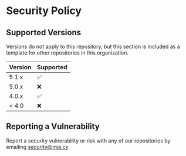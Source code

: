 # Security Policy

## Supported Versions

Versions do not apply to this repository, but this section is included as a template for other repositories in this organization.

| Version | Supported          |
| ------- | ------------------ |
| 5.1.x   | :white_check_mark: |
| 5.0.x   | :x:                |
| 4.0.x   | :white_check_mark: |
| < 4.0   | :x:                |

## Reporting a Vulnerability

Report a security vulnerability or risk with any of our repositories by emailing [security@mia.cx](mailto:security@mia.cx)
